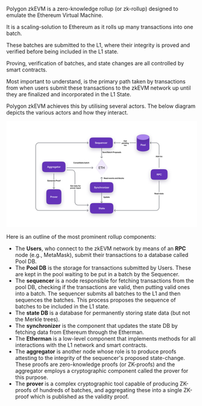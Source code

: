 Polygon zkEVM is a zero-knowledge rollup (or zk-rollup) designed to emulate the Ethereum Virtual Machine.

It is a scaling-solution to Ethereum as it rolls up many transactions into one batch. 

These batches are submitted to the L1, where their integrity is proved and verified before being included in the L1 state.

Proving, verification of batches, and state changes are all controlled by smart contracts.

Most important to understand, is the primary path taken by transactions from when users submit these transactions to the zkEVM network up until they are finalized and incorporated in the L1 State. 

Polygon zkEVM achieves this by utilising several actors. The below diagram depicts the various actors and how they interact.


![zkEVM option architecture](../../img/cdk/cdk-zkevm-arch-overview.png)


Here is an outline of the most prominent rollup components:

- The **Users**, who connect to the zkEVM network by means of an **RPC** node (e.g., MetaMask), submit their transactions to a database called Pool DB.
- The **Pool DB** is the storage for transactions submitted by Users. These are kept in the pool waiting to be put in a batch by the Sequencer.
- The **sequencer** is a node responsible for fetching transactions from the pool DB, checking if the transactions are valid, then putting valid ones into a batch. The sequencer submits all batches to the L1 and then sequences the batches. This process proposes the sequence of batches to be included in the L1 state.
- The **state DB** is a database for permanently storing state data (but not the Merkle trees).
- The **synchronizer** is the component that updates the state DB by fetching data from Ethereum through the Etherman.
- The **Etherman** is a low-level component that implements methods for all interactions with the L1 network and smart contracts.
- The **aggregator** is another node whose role is to produce proofs attesting to the integrity of the sequencer's proposed state-change. These proofs are zero-knowledge proofs (or ZK-proofs) and the aggregator employs a cryptographic component called the prover for this purpose.
- The **prover** is a complex cryptographic tool capable of producing ZK-proofs of hundreds of batches, and aggregating these into a single ZK-proof which is published as the validity proof.
